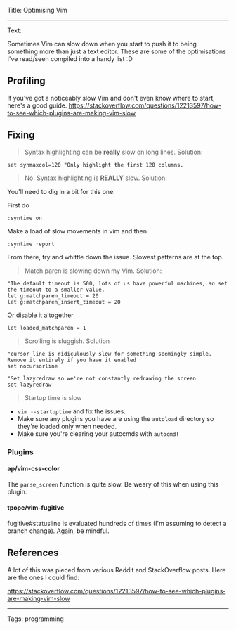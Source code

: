 Title: Optimising Vim

----

Text: 

Sometimes Vim can slow down when you start to push it to being something more than just a text editor.
These are some of the optimisations I've read/seen compiled into a handy list :D

## Profiling

If you've got a noticeably slow Vim and don't even know where to start, here's a good guide.
https://stackoverflow.com/questions/12213597/how-to-see-which-plugins-are-making-vim-slow

## Fixing

> Syntax highlighting can be **really** slow on long lines. Solution:

```
set synmaxcol=120 "Only highlight the first 120 columns.
```

> No. Syntax highlighting is **REALLY** slow. Solution:

You'll need to dig in a bit for this one.

First do
```
:syntime on
```

Make a load of slow movements in vim and then

```
:syntime report
```

From there,  try and whittle down the issue. Slowest patterns are at the top.

> Match paren is slowing down my Vim. Solution:

```
"The default timeout is 500, lots of us have powerful machines, so set the timeout to a smaller value.
let g:matchparen_timeout = 20
let g:matchparen_insert_timeout = 20
```

Or disable it altogether 

```
let loaded_matchparen = 1
```

> Scrolling is sluggish. Solution

```
"cursor line is ridiculously slow for something seemingly simple. Remove it entirely if you have it enabled
set nocursorline

"Set lazyredraw so we're not constantly redrawing the screen
set lazyredraw
```

> Startup time is slow

- `vim --startuptime` and fix the issues.
- Make sure any plugins you have are using the `autoload` directory so they're loaded only when needed.
- Make sure you're clearing your autocmds with `autocmd!`

### Plugins 

#### ap/vim-css-color

The `parse_screen` function is quite slow. Be weary of this when using this plugin.

#### tpope/vim-fugitive

fugitive#statusline is evaluated hundreds of times (I'm assuming to detect a branch change). Again, be mindful.

## References

A lot of this was pieced from various Reddit and StackOverflow posts.
Here are the ones I could find:

https://stackoverflow.com/questions/12213597/how-to-see-which-plugins-are-making-vim-slow

----

Tags: programming